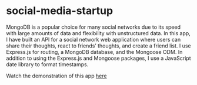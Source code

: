 # social-media-startup

MongoDB is a popular choice for many social networks due to its speed with large amounts of data and flexibility with unstructured data. In this app, I have built an API for a social network web application where users can share their thoughts, react to friends’ thoughts, and create a friend list. I use Express.js for routing, a MongoDB database, and the Mongoose ODM. In addition to using the Express.js and Mongoose packages, I use a JavaScript date library to format timestamps.

Watch the demonstration of this app [here](https://drive.google.com/file/d/1uznH7Ldua-8bkL4jlRxoMg7MsxFz87qh/view?usp=sharing)
